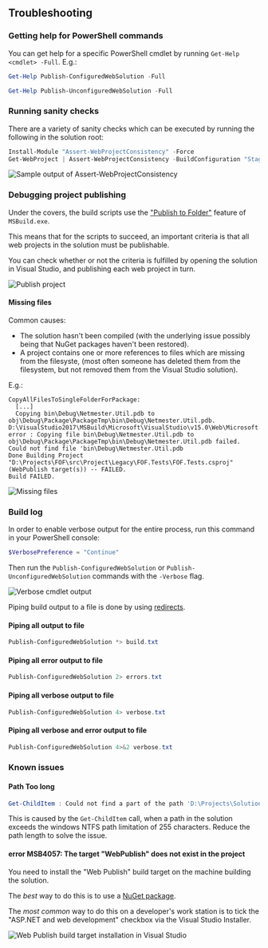 ## Troubleshooting

### Getting help for PowerShell commands

You can get help for a specific PowerShell cmdlet by running `Get-Help <cmdlet> -Full`. E.g.:

```powershell 
Get-Help Publish-ConfiguredWebSolution -Full

Get-Help Publish-UnconfiguredWebSolution -Full
``` 

### Running sanity checks

There are a variety of sanity checks which can be executed by running the following in the solution root:

```powershell
Install-Module "Assert-WebProjectConsistency" -Force
Get-WebProject | Assert-WebProjectConsistency -BuildConfiguration "Staging"
```

![Sample output of Assert-WebProjectConsistency](/docs/images/assert-webprojectconsistency-example.png)

### Debugging project publishing

Under the covers, the build scripts use the ["Publish to Folder"](https://www.google.dk/search?q=msbuild+publish+to+folder) feature of `MSBuild.exe`.

This means that for the scripts to succeed, an important criteria is that all web projects in the solution must be publishable.

You can check whether or not the criteria is fulfilled by opening the solution in Visual Studio, and publishing each web project in turn.

![Publish project](/docs/images/publish-to-folder.png)

#### Missing files

Common causes:
* The solution hasn't been compiled (with the underlying issue possibly being that NuGet packages haven't been restored).
* A project contains one or more references to files which are missing from the filesyste, (most often someone has deleted them from the filesystem, but not removed them from the Visual Studio solution).

E.g.:

```
CopyAllFilesToSingleFolderForPackage:
  [...]
  Copying bin\Debug\Netmester.Util.pdb to obj\Debug\Package\PackageTmp\bin\Debug\Netmester.Util.pdb.
D:\VisualStudio2017\MSBuild\Microsoft\VisualStudio\v15.0\Web\Microsoft.Web.Publishing.targets(3007,5): error : Copying file bin\Debug\Netmester.Util.pdb to obj\Debug\Package\PackageTmp\bin\Debug\Netmester.Util.pdb failed. Could not find file 'bin\Debug\Netmester.Util.pdb
Done Building Project "D:\Projects\FOF\src\Project\Legacy\FOF.Tests\FOF.Tests.csproj" (WebPublish target(s)) -- FAILED.
Build FAILED.
```

![Missing files](/docs/images/missing-files.png)

### Build log
In order to enable verbose output for the entire process, run this command in your PowerShell console:

```powershell
$VerbosePreference = "Continue"
```

Then run the `Publish-ConfiguredWebSolution` or `Publish-UnconfiguredWebSolution` commands with the `-Verbose` flag.

![Verbose cmdlet output](/docs/images/verbose-output.png)

Piping build output to a file is done by using [redirects](https://docs.microsoft.com/en-us/powershell/module/microsoft.powershell.core/about/about_redirection?view=powershell-5.1).

#### Piping all output to file
```powershell
Publish-ConfiguredWebSolution *> build.txt
```

#### Piping all error output to file
```powershell
Publish-ConfiguredWebSolution 2> errors.txt
```

#### Piping all verbose output to file
```powershell
Publish-ConfiguredWebSolution 4> verbose.txt
```

#### Piping all verbose and error output to file
```powershell
Publish-ConfiguredWebSolution 4>&2 verbose.txt
```

### Known issues

#### Path Too long

```powershell
Get-ChildItem : Could not find a part of the path 'D:\Projects\Solution\Website\src\Project\Frontend\code\node_modules\gulp-import-css\node_modules\gulp-util\node_modules\dateformat\node_modules\meow\node_modules\read-pkg-up\node_modules\read-pkg\node_modules\load-json-file\node_modules\pinkie-promise\node_modules'.
```

This is caused by the `Get-ChildItem` call, when a path in the solution exceeds the windows NTFS path limitation of 255 characters. Reduce the path length to solve the issue.

#### error MSB4057: The target "WebPublish" does not exist in the project
You need to install the "Web Publish" build target on the machine building the solution.

The *best* way to do this is to use a [NuGet package](https://www.nuget.org/packages?q=web+targets).

The *most common* way to do this on a developer's work station is to tick the "ASP.NET and web development" checkbox via the Visual Studio Installer.

![Web Publish build target installation in Visual Studio](/docs/images/vs-install-web-publish-targets.png)
